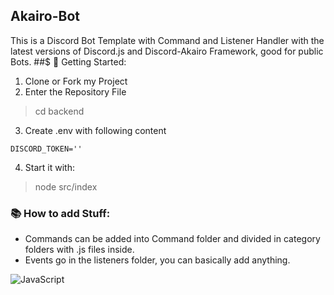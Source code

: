 ## Akairo-Bot
This is a Discord Bot Template with Command and Listener Handler with the latest versions of Discord.js and Discord-Akairo Framework, good for public Bots.
##$ 📒 Getting Started:
1. Clone or Fork my Project
2. Enter the Repository File
> cd backend

3. Create .env with following content

````
DISCORD_TOKEN=''
````
4. Start it with:
> node src/index

### 📚 How to add Stuff:
* Commands can be added into Command folder and divided in category folders with .js files inside.
* Events go in the listeners folder, you can basically add anything.

![JavaScript](https://img.shields.io/badge/javascript-%23323330.svg?style=for-the-badge&logo=javascript&logoColor=%23F7DF1E)
